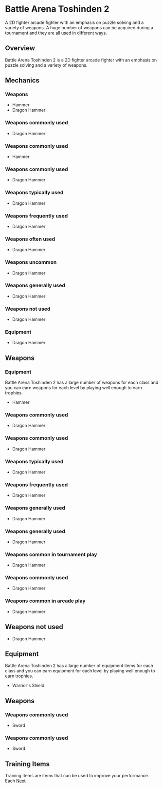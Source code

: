 # Battle Arena Toshinden 2

A 2D fighter arcade fighter with an emphasis on puzzle solving and a variety of weapons. A huge number of weapons can be acquired during a tournament and they are all used in different ways.

## Overview

Battle Arena Toshinden 2 is a 2D fighter arcade fighter with an emphasis on puzzle solving and a variety of weapons.

## Mechanics

### Weapons

*   Hammer
*   Dragon Hammer

### Weapons commonly used

*   Dragon Hammer


### Weapons commonly used

*   Hammer

### Weapons commonly used

*   Dragon Hammer

### Weapons typically used

*   Dragon Hammer

### Weapons frequently used

*   Dragon Hammer

### Weapons often used

*   Dragon Hammer

### Weapons uncommon

*   Dragon Hammer

### Weapons generally used

*   Dragon Hammer

### Weapons not used

*   Dragon Hammer

### Equipment

*   Dragon Hammer

## Weapons

### Equipment

Battle Arena Toshinden 2 has a large number of weapons for each class and you can earn weapons for each level by playing well enough to earn trophies.

*   Hammer

### Weapons commonly used

*   Dragon Hammer

### Weapons commonly used

*   Dragon Hammer

### Weapons typically used

*   Dragon Hammer

### Weapons frequently used

*   Dragon Hammer

### Weapons generally used

*   Dragon Hammer

### Weapons generally used

*   Dragon Hammer

### Weapons common in tournament play

*   Dragon Hammer

### Weapons commonly used

*   Dragon Hammer

### Weapons common in arcade play

*   Dragon Hammer

## Weapons not used

*   Dragon Hammer

## Equipment

Battle Arena Toshinden 2 has a large number of equipment items for each class and you can earn equipment for each level by playing well enough to earn trophies.

*   Warrior's Shield

## Weapons

### Weapons commonly used

*   Sword

### Weapons commonly used

*   Sword

## Training Items

Training Items are items that can be used to improve your performance. Each
[Next](316.md)